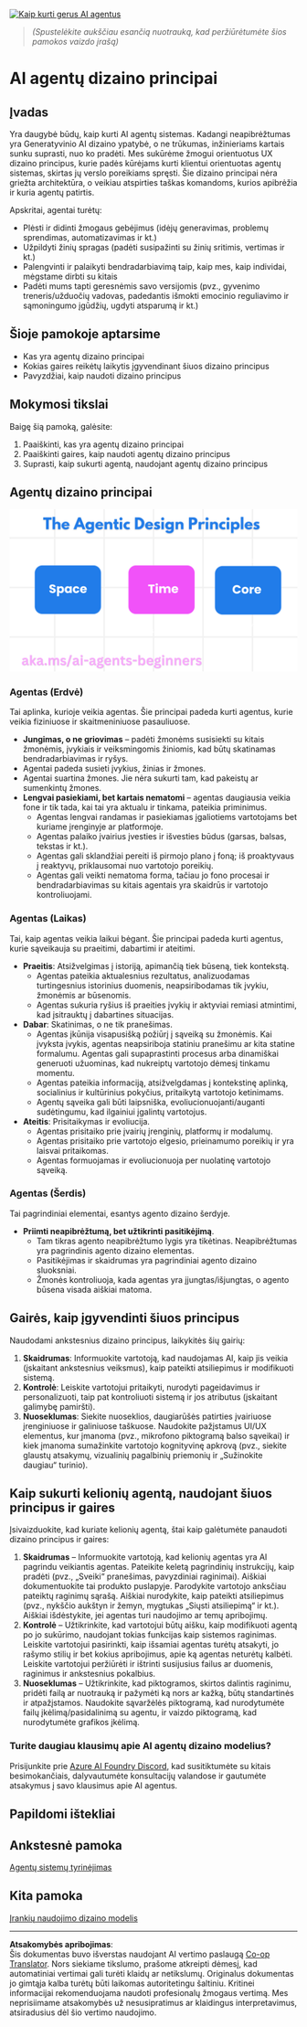 <!--
CO_OP_TRANSLATOR_METADATA:
{
  "original_hash": "4c46e4ff9e349c521e2b0b17f51afa64",
  "translation_date": "2025-08-30T10:53:26+00:00",
  "source_file": "03-agentic-design-patterns/README.md",
  "language_code": "lt"
}
-->
[![Kaip kurti gerus AI agentus](../../../translated_images/lesson-3-thumbnail.1092dd7a8f1074a5b26e35aa8f810814e05a22fed1765c20c14b2b508c7ae379.lt.png)](https://youtu.be/m9lM8qqoOEA?si=4KimounNKvArQQ0K)

> _(Spustelėkite aukščiau esančią nuotrauką, kad peržiūrėtumėte šios pamokos vaizdo įrašą)_
# AI agentų dizaino principai

## Įvadas

Yra daugybė būdų, kaip kurti AI agentų sistemas. Kadangi neapibrėžtumas yra Generatyvinio AI dizaino ypatybė, o ne trūkumas, inžinieriams kartais sunku suprasti, nuo ko pradėti. Mes sukūrėme žmogui orientuotus UX dizaino principus, kurie padės kūrėjams kurti klientui orientuotas agentų sistemas, skirtas jų verslo poreikiams spręsti. Šie dizaino principai nėra griežta architektūra, o veikiau atspirties taškas komandoms, kurios apibrėžia ir kuria agentų patirtis.

Apskritai, agentai turėtų:

- Plėsti ir didinti žmogaus gebėjimus (idėjų generavimas, problemų sprendimas, automatizavimas ir kt.)
- Užpildyti žinių spragas (padėti susipažinti su žinių sritimis, vertimas ir kt.)
- Palengvinti ir palaikyti bendradarbiavimą taip, kaip mes, kaip individai, mėgstame dirbti su kitais
- Padėti mums tapti geresnėmis savo versijomis (pvz., gyvenimo treneris/užduočių vadovas, padedantis išmokti emocinio reguliavimo ir sąmoningumo įgūdžių, ugdyti atsparumą ir kt.)

## Šioje pamokoje aptarsime

- Kas yra agentų dizaino principai
- Kokias gaires reikėtų laikytis įgyvendinant šiuos dizaino principus
- Pavyzdžiai, kaip naudoti dizaino principus

## Mokymosi tikslai

Baigę šią pamoką, galėsite:

1. Paaiškinti, kas yra agentų dizaino principai
2. Paaiškinti gaires, kaip naudoti agentų dizaino principus
3. Suprasti, kaip sukurti agentą, naudojant agentų dizaino principus

## Agentų dizaino principai

![Agentų dizaino principai](../../../translated_images/agentic-design-principles.1cfdf8b6d3cc73c2b738951ee7b2043e224441d98babcf654be69d866120f93a.lt.png)

### Agentas (Erdvė)

Tai aplinka, kurioje veikia agentas. Šie principai padeda kurti agentus, kurie veikia fiziniuose ir skaitmeniniuose pasauliuose.

- **Jungimas, o ne griovimas** – padėti žmonėms susisiekti su kitais žmonėmis, įvykiais ir veiksmingomis žiniomis, kad būtų skatinamas bendradarbiavimas ir ryšys.
- Agentai padeda susieti įvykius, žinias ir žmones.
- Agentai suartina žmones. Jie nėra sukurti tam, kad pakeistų ar sumenkintų žmones.
- **Lengvai pasiekiami, bet kartais nematomi** – agentas daugiausia veikia fone ir tik tada, kai tai yra aktualu ir tinkama, pateikia priminimus.
  - Agentas lengvai randamas ir pasiekiamas įgaliotiems vartotojams bet kuriame įrenginyje ar platformoje.
  - Agentas palaiko įvairius įvesties ir išvesties būdus (garsas, balsas, tekstas ir kt.).
  - Agentas gali sklandžiai pereiti iš pirmojo plano į foną; iš proaktyvaus į reaktyvų, priklausomai nuo vartotojo poreikių.
  - Agentas gali veikti nematoma forma, tačiau jo fono procesai ir bendradarbiavimas su kitais agentais yra skaidrūs ir vartotojo kontroliuojami.

### Agentas (Laikas)

Tai, kaip agentas veikia laikui bėgant. Šie principai padeda kurti agentus, kurie sąveikauja su praeitimi, dabartimi ir ateitimi.

- **Praeitis**: Atsižvelgimas į istoriją, apimančią tiek būseną, tiek kontekstą.
  - Agentas pateikia aktualesnius rezultatus, analizuodamas turtingesnius istorinius duomenis, neapsiribodamas tik įvykiu, žmonėmis ar būsenomis.
  - Agentas sukuria ryšius iš praeities įvykių ir aktyviai remiasi atmintimi, kad įsitrauktų į dabartines situacijas.
- **Dabar**: Skatinimas, o ne tik pranešimas.
  - Agentas įkūnija visapusišką požiūrį į sąveiką su žmonėmis. Kai įvyksta įvykis, agentas neapsiriboja statiniu pranešimu ar kita statine formalumu. Agentas gali supaprastinti procesus arba dinamiškai generuoti užuominas, kad nukreiptų vartotojo dėmesį tinkamu momentu.
  - Agentas pateikia informaciją, atsižvelgdamas į kontekstinę aplinką, socialinius ir kultūrinius pokyčius, pritaikytą vartotojo ketinimams.
  - Agentų sąveika gali būti laipsniška, evoliucionuojanti/auganti sudėtingumu, kad ilgainiui įgalintų vartotojus.
- **Ateitis**: Prisitaikymas ir evoliucija.
  - Agentas prisitaiko prie įvairių įrenginių, platformų ir modalumų.
  - Agentas prisitaiko prie vartotojo elgesio, prieinamumo poreikių ir yra laisvai pritaikomas.
  - Agentas formuojamas ir evoliucionuoja per nuolatinę vartotojo sąveiką.

### Agentas (Šerdis)

Tai pagrindiniai elementai, esantys agento dizaino šerdyje.

- **Priimti neapibrėžtumą, bet užtikrinti pasitikėjimą**.
  - Tam tikras agento neapibrėžtumo lygis yra tikėtinas. Neapibrėžtumas yra pagrindinis agento dizaino elementas.
  - Pasitikėjimas ir skaidrumas yra pagrindiniai agento dizaino sluoksniai.
  - Žmonės kontroliuoja, kada agentas yra įjungtas/išjungtas, o agento būsena visada aiškiai matoma.

## Gairės, kaip įgyvendinti šiuos principus

Naudodami ankstesnius dizaino principus, laikykitės šių gairių:

1. **Skaidrumas**: Informuokite vartotoją, kad naudojamas AI, kaip jis veikia (įskaitant ankstesnius veiksmus), kaip pateikti atsiliepimus ir modifikuoti sistemą.
2. **Kontrolė**: Leiskite vartotojui pritaikyti, nurodyti pageidavimus ir personalizuoti, taip pat kontroliuoti sistemą ir jos atributus (įskaitant galimybę pamiršti).
3. **Nuoseklumas**: Siekite nuoseklios, daugiarūšės patirties įvairiuose įrenginiuose ir galiniuose taškuose. Naudokite pažįstamus UI/UX elementus, kur įmanoma (pvz., mikrofono piktogramą balso sąveikai) ir kiek įmanoma sumažinkite vartotojo kognityvinę apkrovą (pvz., siekite glaustų atsakymų, vizualinių pagalbinių priemonių ir „Sužinokite daugiau“ turinio).

## Kaip sukurti kelionių agentą, naudojant šiuos principus ir gaires

Įsivaizduokite, kad kuriate kelionių agentą, štai kaip galėtumėte panaudoti dizaino principus ir gaires:

1. **Skaidrumas** – Informuokite vartotoją, kad kelionių agentas yra AI pagrindu veikiantis agentas. Pateikite keletą pagrindinių instrukcijų, kaip pradėti (pvz., „Sveiki“ pranešimas, pavyzdiniai raginimai). Aiškiai dokumentuokite tai produkto puslapyje. Parodykite vartotojo anksčiau pateiktų raginimų sąrašą. Aiškiai nurodykite, kaip pateikti atsiliepimus (pvz., nykščio aukštyn ir žemyn, mygtukas „Siųsti atsiliepimą“ ir kt.). Aiškiai išdėstykite, jei agentas turi naudojimo ar temų apribojimų.
2. **Kontrolė** – Užtikrinkite, kad vartotojui būtų aišku, kaip modifikuoti agentą po jo sukūrimo, naudojant tokias funkcijas kaip sistemos raginimas. Leiskite vartotojui pasirinkti, kaip išsamiai agentas turėtų atsakyti, jo rašymo stilių ir bet kokius apribojimus, apie ką agentas neturėtų kalbėti. Leiskite vartotojui peržiūrėti ir ištrinti susijusius failus ar duomenis, raginimus ir ankstesnius pokalbius.
3. **Nuoseklumas** – Užtikrinkite, kad piktogramos, skirtos dalintis raginimu, pridėti failą ar nuotrauką ir pažymėti ką nors ar kažką, būtų standartinės ir atpažįstamos. Naudokite sąvaržėlės piktogramą, kad nurodytumėte failų įkėlimą/pasidalinimą su agentu, ir vaizdo piktogramą, kad nurodytumėte grafikos įkėlimą.

### Turite daugiau klausimų apie AI agentų dizaino modelius?

Prisijunkite prie [Azure AI Foundry Discord](https://aka.ms/ai-agents/discord), kad susitiktumėte su kitais besimokančiais, dalyvautumėte konsultacijų valandose ir gautumėte atsakymus į savo klausimus apie AI agentus.

## Papildomi ištekliai

## Ankstesnė pamoka

[Agentų sistemų tyrinėjimas](../02-explore-agentic-frameworks/README.md)

## Kita pamoka

[Įrankių naudojimo dizaino modelis](../04-tool-use/README.md)

---

**Atsakomybės apribojimas**:  
Šis dokumentas buvo išverstas naudojant AI vertimo paslaugą [Co-op Translator](https://github.com/Azure/co-op-translator). Nors siekiame tikslumo, prašome atkreipti dėmesį, kad automatiniai vertimai gali turėti klaidų ar netikslumų. Originalus dokumentas jo gimtąja kalba turėtų būti laikomas autoritetingu šaltiniu. Kritinei informacijai rekomenduojama naudoti profesionalų žmogaus vertimą. Mes neprisiimame atsakomybės už nesusipratimus ar klaidingus interpretavimus, atsiradusius dėl šio vertimo naudojimo.